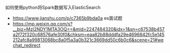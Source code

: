 如何使用python将Spark数据写入ElasticSearch
- https://www.jianshu.com/p/c7365b9bda0a
es面试题
- https://mp.weixin.qq.com/s?__biz=MzI2NDY1MTA3OQ==&mid=2247484320&idx=1&sn=c67538b457a2f72f320c68576afe30f0&chksm=eaa82b88dddfa29e4696842fc5e145212afc8a99813068bc8a0f5a3a0b321c3669dd50c6b0c6&scene=21#wechat_redirect
